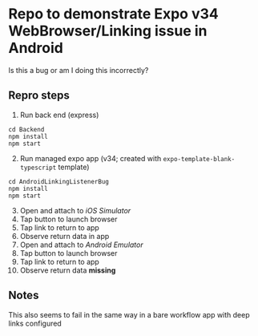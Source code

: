 # Repo to demonstrate Expo v34 WebBrowser/Linking issue in Android

Is this a bug or am I doing this incorrectly? 

## Repro steps

1. Run back end (express)
```
cd Backend
npm install
npm start
```
2. Run managed expo app (v34; created with `expo-template-blank-typescript` template)
```
cd AndroidLinkingListenerBug
npm install
npm start
```
3. Open and attach to _iOS Simulator_
4. Tap button to launch browser
5. Tap link to return to app
6. Observe return data in app
7. Open and attach to _Android Emulator_
8. Tap button to launch browser
9. Tap link to return to app
10. Observe return data **missing**

## Notes

This also seems to fail in the same way in a bare workflow app with deep links configured